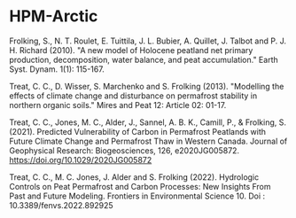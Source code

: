 # HPM-Arctic

Frolking, S., N. T. Roulet, E. Tuittila, J. L. Bubier, A. Quillet, J. Talbot and P. J. H. Richard (2010). "A new model of Holocene peatland net primary production, decomposition, water balance, and peat accumulation." Earth Syst. Dynam. 1(1): 115-167.

Treat, C. C., D. Wisser, S. Marchenko and S. Frolking (2013). "Modelling the effects of climate change and disturbance on permafrost stability in northern organic soils." Mires and Peat 12: Article 02: 01-17.

Treat, C. C., Jones, M. C., Alder, J., Sannel, A. B. K., Camill, P., & Frolking, S. (2021). Predicted Vulnerability of Carbon in Permafrost Peatlands with Future Climate Change and Permafrost Thaw in Western Canada. Journal of Geophysical Research: Biogeosciences, 126, e2020JG005872. https://doi.org/10.1029/2020JG005872 

Treat, C. C., M. C. Jones, J. Alder and S. Frolking (2022). Hydrologic Controls on Peat Permafrost and Carbon Processes: New Insights From Past and Future Modeling. Frontiers in Environmental Science 10. Doi : 10.3389/fenvs.2022.892925
